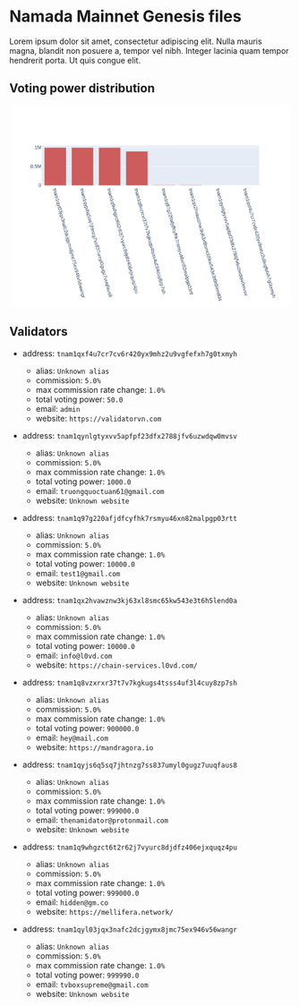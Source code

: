 # Namada Mainnet Genesis files

Lorem ipsum dolor sit amet, consectetur adipiscing elit. Nulla mauris magna, blandit non posuere a, tempor vel nibh. Integer lacinia quam tempor hendrerit porta. Ut quis congue elit.

## Voting power distribution


![Voting Power Distribution](../images/validators.png "Voting Power Distribution")


## Validators


- address: `tnam1qxf4u7cr7cv6r420yx9mhz2u9vgfefxh7g0txmyh`
    - alias: `Unknown alias`
    - commission: `5.0%`
    - max commission rate change: `1.0%`
    - total voting power: `50.0`
    - email: `admin`
    - website: `https://validatorvn.com`

- address: `tnam1qynlgtyxvv5apfpf23dfx2788jfv6uzwdqw0mvsv`
    - alias: `Unknown alias`
    - commission: `5.0%`
    - max commission rate change: `1.0%`
    - total voting power: `1000.0`
    - email: `truongquoctuan61@gmail.com`
    - website: `Unknown website`

- address: `tnam1q97g220afjdfcyfhk7rsmyu46xn82malpgp03rtt`
    - alias: `Unknown alias`
    - commission: `5.0%`
    - max commission rate change: `1.0%`
    - total voting power: `10000.0`
    - email: `test1@gmail.com`
    - website: `Unknown website`

- address: `tnam1qx2hvawznw3kj63xl8smc65kw543e3t6h5lend0a`
    - alias: `Unknown alias`
    - commission: `5.0%`
    - max commission rate change: `1.0%`
    - total voting power: `10000.0`
    - email: `info@l0vd.com`
    - website: `https://chain-services.l0vd.com/`

- address: `tnam1q8vzxrxr37t7v7kgkugs4tsss4uf3l4cuy8zp7sh`
    - alias: `Unknown alias`
    - commission: `5.0%`
    - max commission rate change: `1.0%`
    - total voting power: `900000.0`
    - email: `hey@mail.com`
    - website: `https://mandragora.io`

- address: `tnam1qyjs6q5sq7jhtnzg7ss837umyl0gugz7uuqfaus8`
    - alias: `Unknown alias`
    - commission: `5.0%`
    - max commission rate change: `1.0%`
    - total voting power: `999000.0`
    - email: `thenamidator@protonmail.com`
    - website: `Unknown website`

- address: `tnam1q9whgzct6t2r62j7vyurc8djdfz406ejxquqz4pu`
    - alias: `Unknown alias`
    - commission: `5.0%`
    - max commission rate change: `1.0%`
    - total voting power: `999000.0`
    - email: `hidden@gm.co`
    - website: `https://mellifera.network/`

- address: `tnam1qyl03jqx3nafc2dcjgymx8jmc75ex946v56wangr`
    - alias: `Unknown alias`
    - commission: `5.0%`
    - max commission rate change: `1.0%`
    - total voting power: `999990.0`
    - email: `tvboxsupreme@gmail.com`
    - website: `Unknown website`

